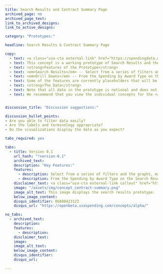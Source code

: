 ```yaml
---
title: Search Results and Contract Summary Page
archived_page: no
archived_page_text:
link_to_archived_designs:
link_to_active_designs:

category: "Prototypes:"

headline: Search Results & Contract Summary Page

copy:
  - text: <a class="usa-cta external-link" href="https://spendingdata.us/" target="_blank">Access the Prototype</a>
  - text: This concept is a working prototype of Search Results and the Contract Summary pages. The DATA Act team is publishing this minimum viable product to give the public the opportunity to provide feedback on the design of the future USAspending.gov site.
  - text: <strong>Features of the Prototype</strong>
  - text: <em>Search Results</em> -- Select from a series of filters and the graphs, maps, and tables adjust to reflect the results from the selected filters.  
  - text: <em>Drill Downs</em> -- From the Spending by Award Type on the Search Results, you can drill down to data about specific Contracts.
  - text: Some of the features are currently placeholders that will be implemented at a later date as the team develops the future USAspending.gov platform.
  - text: <strong>The Data</strong>
  - text: Note that all data in the prototype is notional and does not represent actual spending data. Currently, the data includes a small subset of awards data and a set of financial data from the Small Business Administration and Treasury.
  - text: We recommend that you view the individual concepts for the <a class="usa-cta" href="../search-results">search results page</a> and the <a class="usa-cta" href="../contract-summary">contract summary</a> to better understand the intended functionality.


discussion_title: "Discussion suggestions:"

discussion_bullet_points:
- Are you able to filter data easily?
- Are the labels and terminology appropriate?
- Do the visualizations display the data as you expect?

tabs_required: yes

tabs:
  - title: Version 0.1
    url_hash: "!version-0.1"
    archived_text:
    description: "Key Features:"
    features:
      - description: Select from a series of filters and the graphs, maps, and tables adjust to reflect the results from the selected filters.
      - description: From the Spending by Award Type on the Search Results, you can drill down to data about specific Contracts.
    disclaimer_text: <a class="usa-cta external-link callout" href="https://spendingdata.us" target="_blank">View the interactive prototype</a>
    image: "/assets/img/concept_contract-summary.png"
    image_alt_text: This image displays the search results prototype.
    below_image_content:
    disqus_identifier: 06880423123
    disqus_url: "https://openbeta.usaspending.com/concepts/alpha/"

no_tabs:
  - archived_text:
    description:
    features:
      - description:
    disclaimer_text:
    image:
    image_alt_text:
    below_image_content:
    disqus_identifier:
    disqus_url:

---
```

